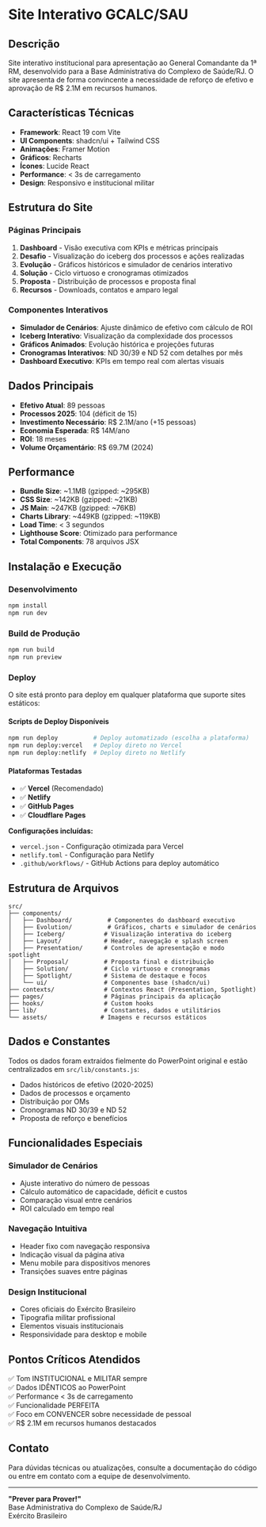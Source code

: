 # Site Interativo GCALC/SAU

## Descrição

Site interativo institucional para apresentação ao General Comandante da 1ª RM, desenvolvido para a Base Administrativa do Complexo de Saúde/RJ. O site apresenta de forma convincente a necessidade de reforço de efetivo e aprovação de R$ 2.1M em recursos humanos.

## Características Técnicas

- **Framework**: React 19 com Vite
- **UI Components**: shadcn/ui + Tailwind CSS
- **Animações**: Framer Motion
- **Gráficos**: Recharts
- **Ícones**: Lucide React
- **Performance**: < 3s de carregamento
- **Design**: Responsivo e institucional militar

## Estrutura do Site

### Páginas Principais

1. **Dashboard** - Visão executiva com KPIs e métricas principais
2. **Desafio** - Visualização do iceberg dos processos e ações realizadas
3. **Evolução** - Gráficos históricos e simulador de cenários interativo
4. **Solução** - Ciclo virtuoso e cronogramas otimizados
5. **Proposta** - Distribuição de processos e proposta final
6. **Recursos** - Downloads, contatos e amparo legal

### Componentes Interativos

- **Simulador de Cenários**: Ajuste dinâmico de efetivo com cálculo de ROI
- **Iceberg Interativo**: Visualização da complexidade dos processos
- **Gráficos Animados**: Evolução histórica e projeções futuras
- **Cronogramas Interativos**: ND 30/39 e ND 52 com detalhes por mês
- **Dashboard Executivo**: KPIs em tempo real com alertas visuais

## Dados Principais

- **Efetivo Atual**: 89 pessoas
- **Processos 2025**: 104 (déficit de 15)
- **Investimento Necessário**: R$ 2.1M/ano (+15 pessoas)
- **Economia Esperada**: R$ 14M/ano
- **ROI**: 18 meses
- **Volume Orçamentário**: R$ 69.7M (2024)

## Performance

- **Bundle Size**: ~1.1MB (gzipped: ~295KB)
- **CSS Size**: ~142KB (gzipped: ~21KB)
- **JS Main**: ~247KB (gzipped: ~76KB)
- **Charts Library**: ~449KB (gzipped: ~119KB)
- **Load Time**: < 3 segundos
- **Lighthouse Score**: Otimizado para performance
- **Total Components**: 78 arquivos JSX

## Instalação e Execução

### Desenvolvimento

```bash
npm install
npm run dev
```

### Build de Produção

```bash
npm run build
npm run preview
```

### Deploy

O site está pronto para deploy em qualquer plataforma que suporte sites estáticos:

#### Scripts de Deploy Disponíveis

```bash
npm run deploy          # Deploy automatizado (escolha a plataforma)
npm run deploy:vercel   # Deploy direto no Vercel
npm run deploy:netlify  # Deploy direto no Netlify
```

#### Plataformas Testadas

- ✅ **Vercel** (Recomendado)
- ✅ **Netlify**
- ✅ **GitHub Pages**
- ✅ **Cloudflare Pages**

**Configurações incluídas:**

- `vercel.json` - Configuração otimizada para Vercel
- `netlify.toml` - Configuração para Netlify
- `.github/workflows/` - GitHub Actions para deploy automático

## Estrutura de Arquivos

```
src/
├── components/
│   ├── Dashboard/          # Componentes do dashboard executivo
│   ├── Evolution/          # Gráficos, charts e simulador de cenários
│   ├── Iceberg/           # Visualização interativa do iceberg
│   ├── Layout/            # Header, navegação e splash screen
│   ├── Presentation/      # Controles de apresentação e modo spotlight
│   ├── Proposal/          # Proposta final e distribuição
│   ├── Solution/          # Ciclo virtuoso e cronogramas
│   ├── Spotlight/         # Sistema de destaque e focos
│   └── ui/                # Componentes base (shadcn/ui)
├── contexts/              # Contextos React (Presentation, Spotlight)
├── pages/                 # Páginas principais da aplicação
├── hooks/                 # Custom hooks
├── lib/                   # Constantes, dados e utilitários
└── assets/               # Imagens e recursos estáticos
```

## Dados e Constantes

Todos os dados foram extraídos fielmente do PowerPoint original e estão centralizados em `src/lib/constants.js`:

- Dados históricos de efetivo (2020-2025)
- Dados de processos e orçamento
- Distribuição por OMs
- Cronogramas ND 30/39 e ND 52
- Proposta de reforço e benefícios

## Funcionalidades Especiais

### Simulador de Cenários

- Ajuste interativo do número de pessoas
- Cálculo automático de capacidade, déficit e custos
- Comparação visual entre cenários
- ROI calculado em tempo real

### Navegação Intuitiva

- Header fixo com navegação responsiva
- Indicação visual da página ativa
- Menu mobile para dispositivos menores
- Transições suaves entre páginas

### Design Institucional

- Cores oficiais do Exército Brasileiro
- Tipografia militar profissional
- Elementos visuais institucionais
- Responsividade para desktop e mobile

## Pontos Críticos Atendidos

✅ Tom INSTITUCIONAL e MILITAR sempre  
✅ Dados IDÊNTICOS ao PowerPoint  
✅ Performance < 3s de carregamento  
✅ Funcionalidade PERFEITA  
✅ Foco em CONVENCER sobre necessidade de pessoal  
✅ R$ 2.1M em recursos humanos destacados

## Contato

Para dúvidas técnicas ou atualizações, consulte a documentação do código ou entre em contato com a equipe de desenvolvimento.

---

**"Prever para Prover!"**  
Base Administrativa do Complexo de Saúde/RJ  
Exército Brasileiro

